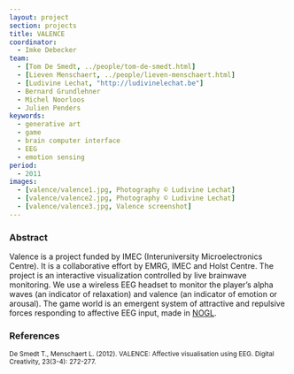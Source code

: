 ```yaml
---
layout: project
section: projects
title: VALENCE
coordinator:
  - Imke Debecker
team:
  - [Tom De Smedt, ../people/tom-de-smedt.html]
  - [Lieven Menschaert, ../people/lieven-menschaert.html]
  - [Ludivine Lechat, "http://ludivinelechat.be"]
  - Bernard Grundlehner
  - Michel Noorloos
  - Julien Penders
keywords:
  - generative art
  - game
  - brain computer interface
  - EEG
  - emotion sensing
period:
  - 2011
images:
  - [valence/valence1.jpg, Photography © Ludivine Lechat]
  - [valence/valence2.jpg, Photography © Ludivine Lechat]
  - [valence/valence3.jpg, Valence screenshot]
---
```


<h3>Abstract</h3>
Valence is a project funded by IMEC (Interuniversity Microelectronics Centre). It is a collaborative effort by EMRG, IMEC and Holst Centre. The project is an interactive visualization controlled by live brainwave monitoring. We use a wireless EEG headset to monitor the player’s alpha waves (an indicator of relaxation) and valence (an indicator of emotion or arousal). The game world is an emergent system of attractive and repulsive forces responding to affective EEG input, made in <a href="../software/nodebox-opengl.html" class="tag-software">NOGL</a>.

<h3>References</h3>
<p class="cite"><small>De Smedt T., Menschaert L. (2012). VALENCE: Affective visualisation using EEG. Digital Creativity, 23(3-4): 272-277.</small></p>
